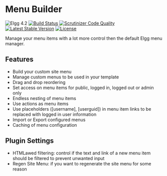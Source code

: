 Menu Builder
============

![Elgg 4.2](https://img.shields.io/badge/Elgg-4.2-green.svg)
[![Build Status](https://scrutinizer-ci.com/g/ColdTrick/menu_builder/badges/build.png?b=master)](https://scrutinizer-ci.com/g/ColdTrick/menu_builder/build-status/master)
[![Scrutinizer Code Quality](https://scrutinizer-ci.com/g/ColdTrick/menu_builder/badges/quality-score.png?b=master)](https://scrutinizer-ci.com/g/ColdTrick/menu_builder/?branch=master)
[![Latest Stable Version](https://poser.pugx.org/coldtrick/menu_builder/v/stable.svg)](https://packagist.org/packages/coldtrick/menu_builder)
[![License](https://poser.pugx.org/coldtrick/menu_builder/license.svg)](https://packagist.org/packages/coldtrick/menu_builder)

Manage your menu items with a lot more control then the default Elgg menu manager.

Features
--------

- Build your custom site menu
- Manage custom menus to be used in your template
- Drag and drop reordering
- Set access on menu items for public, logged in, logged out or admin only
- Endless nesting of menu items
- Use actions as menu items
- Use placeholders ([username], [userguid]) in menu item links to be replaced with logged in user information
- Import or Export configured menus
- Caching of menu configuration

Plugin Settings
---------------

- HTMLawed filtering: control if the text and link of a new menu item should be filtered to prevent unwanted input
- Regen Site Menu: if you want to regenerate the site menu for some reason
